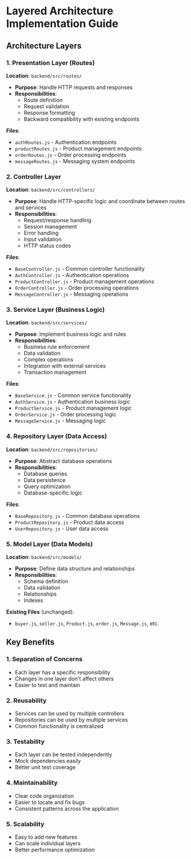 # Layered Architecture Implementation Guide


## Architecture Layers

### 1. Presentation Layer (Routes)
**Location**: `backend/src/routes/`

- **Purpose**: Handle HTTP requests and responses
- **Responsibilities**: 
  - Route definition
  - Request validation
  - Response formatting
  - Backward compatibility with existing endpoints

**Files**:
- `authRoutes.js` - Authentication endpoints
- `productRoutes.js` - Product management endpoints  
- `orderRoutes.js` - Order processing endpoints
- `messageRoutes.js` - Messaging system endpoints

### 2. Controller Layer
**Location**: `backend/src/controllers/`

- **Purpose**: Handle HTTP-specific logic and coordinate between routes and services
- **Responsibilities**:
  - Request/response handling
  - Session management
  - Error handling
  - Input validation
  - HTTP status codes

**Files**:
- `BaseController.js` - Common controller functionality
- `AuthController.js` - Authentication operations
- `ProductController.js` - Product management operations
- `OrderController.js` - Order processing operations
- `MessageController.js` - Messaging operations

### 3. Service Layer (Business Logic)
**Location**: `backend/src/services/`

- **Purpose**: Implement business logic and rules
- **Responsibilities**:
  - Business rule enforcement
  - Data validation
  - Complex operations
  - Integration with external services
  - Transaction management

**Files**:
- `BaseService.js` - Common service functionality
- `AuthService.js` - Authentication business logic
- `ProductService.js` - Product management logic
- `OrderService.js` - Order processing logic
- `MessageService.js` - Messaging logic

### 4. Repository Layer (Data Access)
**Location**: `backend/src/repositories/`

- **Purpose**: Abstract database operations
- **Responsibilities**:
  - Database queries
  - Data persistence
  - Query optimization
  - Database-specific logic

**Files**:
- `BaseRepository.js` - Common database operations
- `ProductRepository.js` - Product data access
- `UserRepository.js` - User data access

### 5. Model Layer (Data Models)
**Location**: `backend/src/models/`

- **Purpose**: Define data structure and relationships
- **Responsibilities**:
  - Schema definition
  - Data validation
  - Relationships
  - Indexes

**Existing Files** (unchanged):
- `buyer.js`, `seller.js`, `Product.js`, `order.js`, `Message.js`, etc.

## Key Benefits

### 1. Separation of Concerns
- Each layer has a specific responsibility
- Changes in one layer don't affect others
- Easier to test and maintain

### 2. Reusability
- Services can be used by multiple controllers
- Repositories can be used by multiple services
- Common functionality is centralized

### 3. Testability
- Each layer can be tested independently
- Mock dependencies easily
- Better unit test coverage

### 4. Maintainability
- Clear code organization
- Easier to locate and fix bugs
- Consistent patterns across the application

### 5. Scalability
- Easy to add new features
- Can scale individual layers
- Better performance optimization



